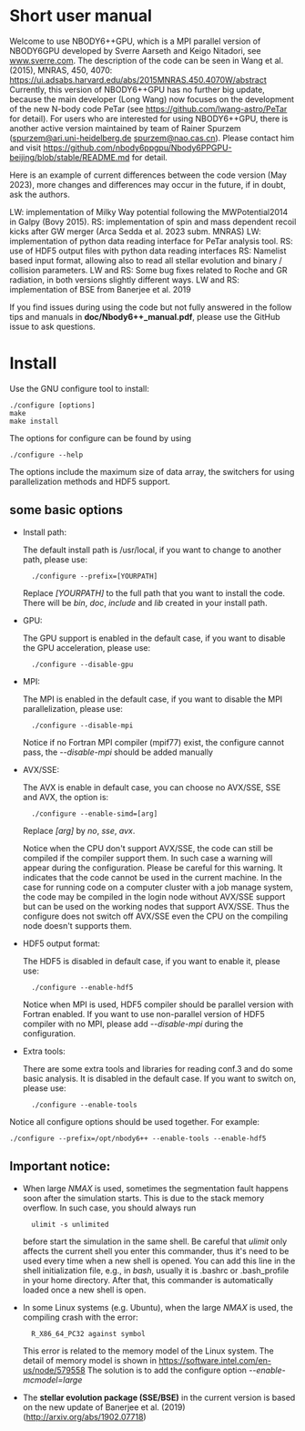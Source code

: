# Short user manual

Welcome to use NBODY6++GPU, which is a MPI parallel version of NBODY6GPU developed by Sverre Aarseth and Keigo Nitadori, see www.sverre.com.
The description of the code can be seen in Wang et al. (2015), MNRAS, 450, 4070: https://ui.adsabs.harvard.edu/abs/2015MNRAS.450.4070W/abstract
Currently, this version of NBODY6++GPU has no further big update, because the main developer (Long Wang) now focuses on the development of the new N-body code PeTar (see https://github.com/lwang-astro/PeTar for detail).
For users who are interested for using NBODY6++GPU, there is another active version maintained by team of Rainer Spurzem (spurzem@ari.uni-heidelberg.de spurzem@nao.cas.cn). Please contact him and visit https://github.com/nbody6ppgpu/Nbody6PPGPU-beijing/blob/stable/README.md for detail. 

Here is an example of current differences between the code version (May 2023), more changes and differences may occur in the future, if in doubt, ask the authors.

LW: implementation of Milky Way potential following the MWPotential2014 in Galpy (Bovy 2015).
RS: implementation of spin and mass dependent recoil kicks after GW merger (Arca Sedda et al. 2023 subm. MNRAS)
LW: implementation of python data reading interface for PeTar analysis tool.
RS: use of HDF5 output files with python data reading interfaces
RS: Namelist based input format, allowing also to read all stellar evolution and binary / collision parameters.
LW and RS: Some bug fixes related to Roche and GR radiation, in both versions slightly different ways.
LW and RS: implementation of BSE from Banerjee et al. 2019

If you find issues during using the code but not fully answered in the follow tips and manuals in **doc/Nbody6++_manual.pdf**, 
please use the GitHub issue to ask questions.

# Install
Use the GNU configure tool to install:
	
	./configure [options]
	make
	make install

The options for configure can be found by using 
	
	./configure --help

The options include the maximum size of data array, the switchers for using parallelization methods and HDF5 support.

## some basic options

- Install path:
  
  The default install path is /usr/local, if you want to change to another path, please use:

		./configure --prefix=[YOURPATH]

  Replace *[YOURPATH]* to the full path that you want to install the code.
  There will be *bin*, *doc*, *include* and *lib* created in your install path.


- GPU:
  
  The GPU support is enabled in the default case, if you want to disable the GPU acceleration, please use:

		./configure --disable-gpu

- MPI:
  
  The MPI is enabled in the default case, if you want to disable the MPI parallelization, please use:

		./configure --disable-mpi

  Notice if no Fortran MPI compiler (mpif77) exist, the configure cannot pass, the *--disable-mpi* should be added manually

- AVX/SSE:

  The AVX is enable in default case, you can choose no AVX/SSE, SSE and AVX, the option is:

		./configure --enable-simd=[arg]

  Replace *[arg]* by *no*, *sse*, *avx*.

  Notice when the CPU don't support AVX/SSE, the code can still be compiled if the compiler support them. 
  In such case a warning will appear during the configuration. 
  Please be careful for this warning. 
  It indicates that the code cannot be used in the current machine.
  In the case for running code on a computer cluster with a job manage system, the code may be compiled in the login node without AVX/SSE support but can be used on the working nodes that support AVX/SSE. 
  Thus the configure does not switch off AVX/SSE even the CPU on the compiling node doesn't supports them.

- HDF5 output format:
  
  The HDF5 is disabled in default case, if you want to enable it, please use:

		./configure --enable-hdf5

  Notice when MPI is used, HDF5 compiler should be parallel version with Fortran enabled. 
  If you want to use non-parallel version of HDF5 compiler with no MPI, please add *--disable-mpi* during the configuration.

- Extra tools:

  There are some extra tools and libraries for reading conf.3 and do some basic analysis.
  It is disabled in the default case.
  If you want to switch on, please use:

		./configure --enable-tools

Notice all configure options should be used together. For example:

	./configure --prefix=/opt/nbody6++ --enable-tools --enable-hdf5

## Important notice:

- When large *NMAX* is used, sometimes the segmentation fault happens soon after the simulation starts. 
  This is due to the stack memory overflow. 
  In such case, you should always run 

		ulimit -s unlimited

  before start the simulation in the same shell.
  Be careful that *ulimit* only affects the current shell you enter this commander, thus it's need to be used every time when a new shell is opened.
  You can add this line in the shell initialization file, e.g., in *bash*, usually it is .bashrc or .bash_profile in your home directory. 
  After that, this commander is automatically loaded once a new shell is open.

- In some Linux systems (e.g. Ubuntu), when the large *NMAX* is used, the compiling crash with the error: 
 
		R_X86_64_PC32 against symbol

  This error is related to the memory model of the Linux system.
  The detail of memory model is shown in https://software.intel.com/en-us/node/579558 
  The solution is to add the configure option *--enable-mcmodel=large*

- The **stellar evolution package (SSE/BSE)** in the current version is based on the new update of Banerjee et al. (2019) (http://arxiv.org/abs/1902.07718)
